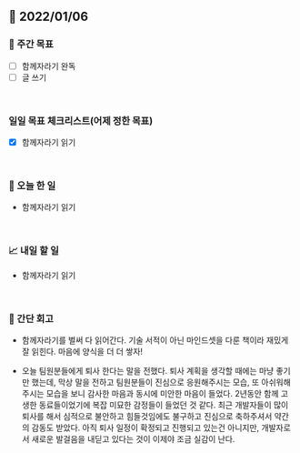 ## 📅 2022/01/06


### 👏 주간 목표

- [ ] 함께자라기 완독
- [ ] 글 쓰기

<br/>

### 일일 목표 체크리스트(어제 정한 목표)

- [x] 함께자라기 읽기

<br/>

### 💯 오늘 한 일

- 함께자라기 읽기

<br/>

### 📈 내일 할 일

- 함께자라기 읽기

<br/>

### 🤔 간단 회고

- 함께자라기를 벌써 다 읽어간다. 기술 서적이 아닌 마인드셋을 다룬 책이라 재밌게 잘 읽힌다. 마음에 양식을 더 더 쌓자!


- 오늘 팀원분들에게 퇴사 한다는 말을 전했다. 퇴사 계획을 생각할 때에는 마냥 좋기만 했는데, 막상 말을 전하고 팀원분들이 진심으로 응원해주시는 모습,
또 아쉬워해주시는 모습을 보니 감사한 마음과 동시에 미안한 마음이 들었다. 2년동안 함께 고생한 동료들이었기에 복잡 미묘한 감정들이 들었던 것 같다.
최근 개발자들이 많이 퇴사를 해서 심적으로 불안하고 힘들것임에도 불구하고 진심으로 축하주셔서 약간의 감동도 받았다. 
아직 퇴사 일정이 확정되고 진행되고 있는건 아니지만, 개발자로서 새로운 발걸음을 내딛고 있다는 것이 이제야 조금 실감이 난다.
 








